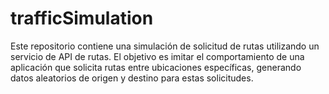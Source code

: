# trafficSimulation
Este repositorio contiene una simulación de solicitud de rutas utilizando un servicio de API de rutas. El objetivo es imitar el comportamiento de una aplicación que solicita rutas entre ubicaciones específicas, generando datos aleatorios de origen y destino para estas solicitudes.
